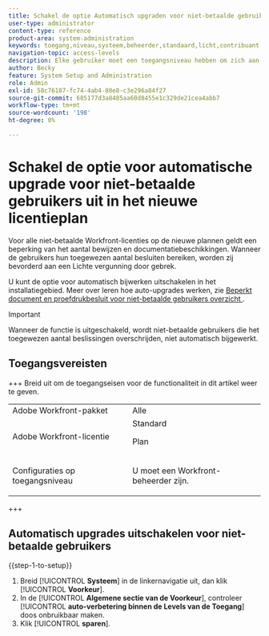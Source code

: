 ```yaml
---
title: Schakel de optie Automatisch upgraden voor niet-betaalde gebruikers uit in het nieuwe licentieplan
user-type: administrator
content-type: reference
product-area: system-administration
keywords: toegang,niveau,systeem,beheerder,standaard,licht,contribuant
navigation-topic: access-levels
description: Elke gebruiker moet een toegangsniveau hebben om zich aan te melden en in Workfront te werken. Met het toegangsniveau kunt u bepalen wat een gebruiker kan zien en doen met bepaalde Workfront-objecten en -gebieden.
author: Becky
feature: System Setup and Administration
role: Admin
exl-id: 58c76187-fc74-4ab4-80e8-c3e296a84f27
source-git-commit: 685177d3a8485aa60d8455e1c329de21cea4abb7
workflow-type: tm+mt
source-wordcount: '198'
ht-degree: 0%

---
```


# Schakel de optie voor automatische upgrade voor niet-betaalde gebruikers uit in het nieuwe licentieplan

Voor alle niet-betaalde Workfront-licenties op de nieuwe plannen geldt een beperking van het aantal bewijzen en documentatiebeschikkingen. Wanneer de gebruikers hun toegewezen aantal besluiten bereiken, worden zij bevorderd aan een Lichte vergunning door gebrek.

U kunt de optie voor automatisch bijwerken uitschakelen in het installatiegebied. Meer over leren hoe auto-upgrades werken, zie [ Beperkt document en proefdrukbesluit voor niet-betaalde gebruikers overzicht ](/help/quicksilver/review-and-approve-work/proof-doc-decision-limits.md).

>[!IMPORTANT]
>
>Wanneer de functie is uitgeschakeld, wordt niet-betaalde gebruikers die het toegewezen aantal beslissingen overschrijden, niet automatisch bijgewerkt.

## Toegangsvereisten

+++ Breid uit om de toegangseisen voor de functionaliteit in dit artikel weer te geven.

<table style="table-layout:auto"> 
 <col> 
 <col> 
 <tbody> 
  <tr> 
   <td role="rowheader">Adobe Workfront-pakket</td> 
   <td>Alle</td> 
  </tr> 
  <tr> 
   <td role="rowheader">Adobe Workfront-licentie</td> 
   <td>Standard
   <p>Plan</p></td> 
  </tr> 
  <tr> 
   <td role="rowheader">Configuraties op toegangsniveau</td> 
   <td> <p>U moet een Workfront-beheerder zijn.</p></td> 
  </tr> 
 </tbody> 
</table>

+++

## Automatisch upgrades uitschakelen voor niet-betaalde gebruikers

{{step-1-to-setup}}

1. Breid [!UICONTROL **Systeem**] in de linkernavigatie uit, dan klik [!UICONTROL **Voorkeur**].
1. In de [!UICONTROL **Algemene sectie van de Voorkeur**], controleer [!UICONTROL **auto-verbetering binnen de Levels van de Toegang**] doos onbruikbaar maken.
1. Klik [!UICONTROL **sparen**].

